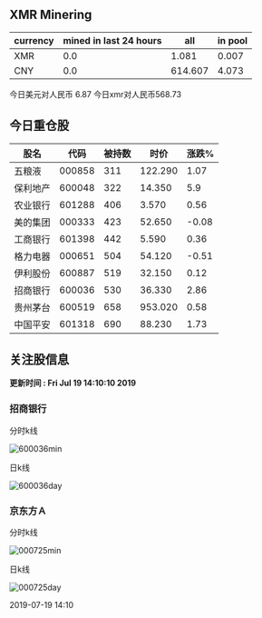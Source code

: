 ## XMR Minering

|currency|mined in last 24 hours|all|in pool|
|---|---|---|---|
|XMR|0.0|1.081|0.007|
|CNY|0.0|614.607|4.073|

今日美元对人民币 6.87	今日xmr对人民币568.73


## 今日重仓股 

|股名|代码|被持数|时价|涨跌%|
|---|---|---|---|---|
|五粮液|000858|311|122.290|1.07|
|保利地产|600048|322|14.350|5.9|
|农业银行|601288|406|3.570|0.56|
|美的集团|000333|423|52.650|-0.08|
|工商银行|601398|442|5.590|0.36|
|格力电器|000651|504|54.120|-0.51|
|伊利股份|600887|519|32.150|0.12|
|招商银行|600036|530|36.330|2.86|
|贵州茅台|600519|658|953.020|0.58|
|中国平安|601318|690|88.230|1.73|

## 关注股信息
**更新时间 : Fri Jul 19 14:10:10 2019**
### 招商银行 
分时k线

![600036min](http://image.sinajs.cn/newchart/min/n/sh600036.gif)

日k线

![600036day](http://image.sinajs.cn/newchart/daily/n/sh600036.gif)

### 京东方Ａ 
分时k线

![000725min](http://image.sinajs.cn/newchart/min/n/sz000725.gif)

日k线

![000725day](http://image.sinajs.cn/newchart/daily/n/sz000725.gif)

2019-07-19 14:10